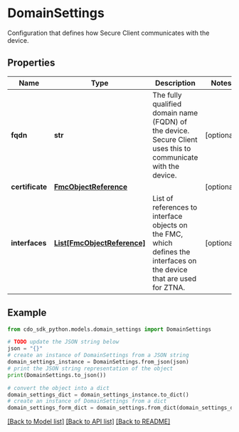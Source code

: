 # DomainSettings

Configuration that defines how Secure Client communicates with the device.

## Properties

Name | Type | Description | Notes
------------ | ------------- | ------------- | -------------
**fqdn** | **str** | The fully qualified domain name (FQDN) of the device. Secure Client uses this to communicate with the device. | [optional] 
**certificate** | [**FmcObjectReference**](FmcObjectReference.md) |  | [optional] 
**interfaces** | [**List[FmcObjectReference]**](FmcObjectReference.md) | List of references to interface objects on the FMC, which defines the interfaces on the device that are used for ZTNA. | [optional] 

## Example

```python
from cdo_sdk_python.models.domain_settings import DomainSettings

# TODO update the JSON string below
json = "{}"
# create an instance of DomainSettings from a JSON string
domain_settings_instance = DomainSettings.from_json(json)
# print the JSON string representation of the object
print(DomainSettings.to_json())

# convert the object into a dict
domain_settings_dict = domain_settings_instance.to_dict()
# create an instance of DomainSettings from a dict
domain_settings_form_dict = domain_settings.from_dict(domain_settings_dict)
```
[[Back to Model list]](../README.md#documentation-for-models) [[Back to API list]](../README.md#documentation-for-api-endpoints) [[Back to README]](../README.md)


